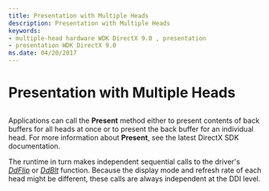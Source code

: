 ```yaml
---
title: Presentation with Multiple Heads
description: Presentation with Multiple Heads
keywords:
- multiple-head hardware WDK DirectX 9.0 , presentation
- presentation WDK DirectX 9.0
ms.date: 04/20/2017
---
```


# Presentation with Multiple Heads


## <span id="ddk_presentation_with_multiple_heads_gg"></span><span id="DDK_PRESENTATION_WITH_MULTIPLE_HEADS_GG"></span>


Applications can call the **Present** method either to present contents of back buffers for all heads at once or to present the back buffer for an individual head. For more information about **Present**, see the latest DirectX SDK documentation.

The runtime in turn makes independent sequential calls to the driver's [*DdFlip*](/windows/win32/api/ddrawint/nc-ddrawint-pdd_surfcb_flip) or [*DdBlt*](/windows/win32/api/ddrawint/nc-ddrawint-pdd_surfcb_blt) function. Because the display mode and refresh rate of each head might be different, these calls are always independent at the DDI level.

 

